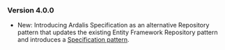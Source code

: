 ### Version 4.0.0

- New: Introducing Ardalis Specification as an alternative Repository pattern that updates the existing Entity Framework Repository pattern and introduces a [Specification pattern](http://specification.ardalis.com/usage/create-specifications.html).
